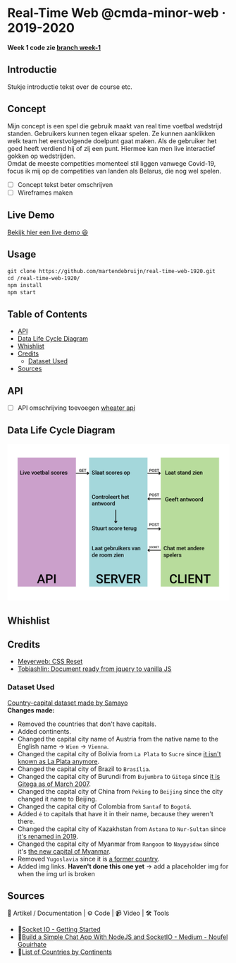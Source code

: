 # Real-Time Web @cmda-minor-web · 2019-2020

**Week 1 code zie [branch week-1](#)**

## Introductie

Stukje introductie tekst over de course etc.

## Concept

Mijn concept is een spel die gebruik maakt van real time voetbal wedstrijd standen. Gebruikers kunnen tegen elkaar spelen. Ze kunnen aanklikken welk team het eerstvolgende doelpunt gaat maken. Als de gebruiker het goed heeft verdiend hij of zij een punt. Hiermee kan men live interactief gokken op wedstrijden.
\
Omdat de meeste competities momenteel stil liggen vanwege Covid-19, focus ik mij op de competities van landen als Belarus, die nog wel spelen.

- [ ] Concept tekst beter omschrijven
- [ ] Wireframes maken

<!-- Zie de [wiki](https://github.com/martendebruijn/real-time-web-1920/wiki) voor een uitgebreidere uitleg. -->

## Live Demo

[Bekijk hier een live demo 😃](#)

## Usage

```
git clone https://github.com/martendebruijn/real-time-web-1920.git
cd /real-time-web-1920/
npm install
npm start
```

## Table of Contents

- [API](#Api)
- [Data Life Cycle Diagram](#data-life-cycle-diagram)
- [Whishlist](#Whishlist)
- [Credits](#Credits)
  - [Dataset Used](#Dataset-Used)
- [Sources](#Sources)

## API

- [ ] API omschrijving toevoegen
      [wheater api](https://openweathermap.org/current)

## Data Life Cycle Diagram

![Data Life Cycle Diagram](./img/data-life-cycle.jpg)

## Whishlist

## Credits

- [Meyerweb: CSS Reset](http://meyerweb.com/eric/tools/css/reset/)
- [Tobiashlin: Document ready from jquery to vanilla JS](https://tobiasahlin.com/blog/move-from-jquery-to-vanilla-javascript/#document-ready)

### Dataset Used

[Country-capital dataset made by Samayo](https://data.world/samayo/country-capital-city) \
**Changes made:**

- Removed the countries that don't have capitals.
- Added continents.
- Changed the capital city name of Austria from the native name to the English name -> `Wien` -> `Vienna`.
- Changed the capital city of Bolivia from `La Plata` to `Sucre` since [it isn't known as La Plata anymore](https://en.wikipedia.org/wiki/Sucre).
- Changed the capital city of Brazil to `Brasília`.
- Changed the capital city of Burundi from `Bujumbra` to `Gitega` since [it is Gitega as of March 2007](https://simple.wikipedia.org/wiki/Gitega).
- Changed the capital city of China from `Peking` to `Beijing` since the city changed it name to Beijing.
- Changed the capital city of Colombia from `Santaf` to `Bogotá`.
- Added `é` to capitals that have it in their name, because they weren't there.
- Changed the capital city of Kazakhstan from `Astana` to `Nur-Sultan` since [it's renamed in 2019](https://simple.wikipedia.org/wiki/Nur-Sultan).
- Changed the capital city of Myanmar from `Rangoon` to `Naypyidaw` since it's [the new capital of Myanmar](https://simple.wikipedia.org/wiki/Naypyidaw).
- Removed `Yugoslavia` since it is [a former country](https://en.wikipedia.org/wiki/Yugoslavia).
- Added img links. **Haven't done this one yet** -> add a placeholder img for when the img url is broken

## Sources

📖 Artikel / Documentation | ⚙️ Code | 📹 Video | 🛠 Tools

- 📖[Socket IO - Getting Started](https://socket.io/get-started/chat/)
- 📖[Build a Simple Chat App With NodeJS and SocketIO - Medium - Noufel Gouirhate](https://medium.com/@noufel.gouirhate/build-a-simple-chat-app-with-node-js-and-socket-io-ea716c093088)
- 📖[List of Countries by Continents](https://simple.wikipedia.org/wiki/List_of_countries_by_continents)
